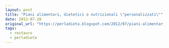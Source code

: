 ```yaml
---
layout: post
title: "Piani alimentari, dietetici o nutrizionali \"personalizzati\""
date: 2012-07-20
original_url: "https://perladieta.blogspot.com/2012/07/piani-alimentari-dietetici-o.html"
tags:
  - restauro
  - perladieta
---
```



